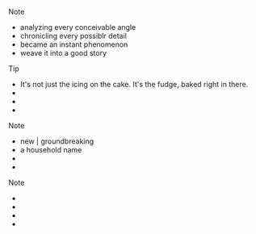 > [!NOTE]
> * analyzing every conceivable angle
> * chronicling every possiblr detail
> * became an instant phenomenon 
> * weave it into a good story 

> [!TIP]
> * It's not just the icing on the cake. It's the fudge, baked right in there. 
> * 
> * 
> * 

> [!NOTE]
> * new | groundbreaking 
> * a household name
> * 
> * 

> [!NOTE]
> * 
> * 
> * 
> * 